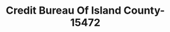 ---
f_zip-code: 98277
f_state-code: WA
title: Credit Bureau Of Island County-15472
f_phone: 360-675-5971
f_city-only: Oak Harbor
f_address: 1175 Southeast Ireland Street Oak Harbor
f_location-unique-id: '15472'
slug: credit-bureau-of-island-county-15472
updated-on: '2024-05-30T13:46:58.046Z'
created-on: '2024-05-30T13:36:59.803Z'
published-on: '2024-05-30T13:54:32.469Z'
f_city-state: cms/city/oak-harbor-wa.md
f_company: cms/company/credit-bureau-of-island-county.md
f_state: cms/state/washington.md
layout: '[payday-loan].html'
tags: payday-loan
---